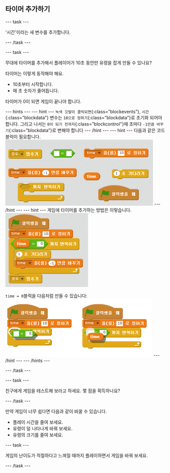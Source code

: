 ## 타이머 추가하기

--- task ---

'시간'이라는 새 변수를 추가합니다.

--- /task ---

--- task ---

무대에 타이머를 추가해서 플레이어가 10초 동안만 유령을 잡게 만들 수 있나요?

타이머는 이렇게 동작해야 해요.

+ 10초부터 시작합니다.
+ 매 초 숫자가 줄어듭니다.

타이머가 0이 되면 게임이 끝나야 합니다.

--- hints --- --- hint --- `녹색 깃발이 클릭되면`{:class=”blockevents”}, `시간`{:class=”blockdata”} 변수는 `10으로 정하기`{:class=”blockdata”}로 초기화 되어야 합니다. 그리고 나서는 `0이 되기 전까지`{:class=”blockcontrol"}매 초마다 `-1만큼 바꾸기`{:class=”blockdata”}로 변해야 합니다 --- /hint --- --- hint --- 다음과 같은 코드 블럭이 필요합니다. ![screenshot](images/ghost-timer-blocks.png) --- /hint --- --- hint --- 게임에 타이머를 추가하는 방법은 이렇습니다. ![screenshot](images/ghost-timer-code.png)

`time = 0`블럭을 다음처럼 만들 수 있습니다: ![screenshot](images/ghost-timer-help.png) --- /hint --- --- /hints ---

--- /task ---

--- task ---

친구에게 게임을 테스트해 보라고 하세요. 몇 점을 획득하나요?

--- /task ---

만약 게임이 너무 쉽다면 다음과 같이 바꿀 수 있습니다.

+ 플레이 시간을 줄여 보세요.
+ 유령이 덜 나타나게 바꿔 보세요.
+ 유령의 크기를 줄여 보세요.

--- task ---

게임의 난이도가 적절하다고 느껴질 때까지 플레이하면서 게임을 바꿔 보세요.

--- /task ---
